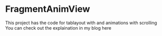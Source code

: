 # FragmentAnimView
This project has the code  for tablayout with and animations with scrolling
You can check out the explaination in my blog here
